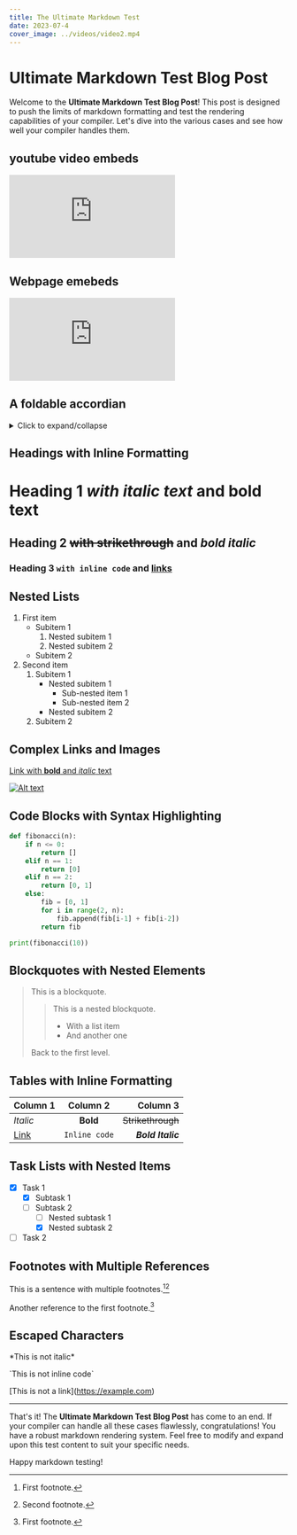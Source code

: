 ```yaml
---
title: The Ultimate Markdown Test
date: 2023-07-4
cover_image: ../videos/video2.mp4
---
```


# Ultimate Markdown Test Blog Post

Welcome to the **Ultimate Markdown Test Blog Post**! This post is designed to push the limits of markdown formatting and test the rendering capabilities of your compiler. Let's dive into the various cases and see how well your compiler handles them.


## youtube video embeds
<embed src="https://www.youtube.com/embed/nlDT0kmNnLg"></embed>

## Webpage emebeds
<embed src="https://en.wikipedia.org/wiki/Special:Random"></embed>


## A foldable accordian
<details>
  <summary>Click to expand/collapse</summary>

  Content inside the foldable section...
</details>

## Headings with Inline Formatting

# Heading 1 *with italic text* and **bold text**
## Heading 2 ~~with strikethrough~~ and ***bold italic***
### Heading 3 `with inline code` and [links](https://example.com)

## Nested Lists

1. First item
   - Subitem 1
     1. Nested subitem 1
     2. Nested subitem 2
   - Subitem 2
2. Second item
   1. Subitem 1
      - Nested subitem 1
        * Sub-nested item 1
        * Sub-nested item 2
      - Nested subitem 2
   2. Subitem 2

## Complex Links and Images

[Link with **bold** and *italic* text](https://example.com/bold_italic)

[![Alt text](https://www.jdinstitute.edu.in/media/2021/05/thumbnail-1.jpg)](https://www.jdinstitute.edu.in/media/2021/05/thumbnail-1.jpg)

## Code Blocks with Syntax Highlighting

```python
def fibonacci(n):
    if n <= 0:
        return []
    elif n == 1:
        return [0]
    elif n == 2:
        return [0, 1]
    else:
        fib = [0, 1]
        for i in range(2, n):
            fib.append(fib[i-1] + fib[i-2])
        return fib

print(fibonacci(10))
```

## Blockquotes with Nested Elements

> This is a blockquote.
>
> > This is a nested blockquote.
> >
> > - With a list item
> > - And another one
>
> Back to the first level.

## Tables with Inline Formatting

| Column 1 | Column 2 | Column 3 |
|----------|:--------:|----------:|
| *Italic* | **Bold** | ~~Strikethrough~~ |
| [Link](https://example.com) | `Inline code` | ***Bold Italic*** |

## Task Lists with Nested Items

- [x] Task 1
  - [x] Subtask 1
  - [ ] Subtask 2
    - [ ] Nested subtask 1
    - [x] Nested subtask 2
- [ ] Task 2

## Footnotes with Multiple References

This is a sentence with multiple footnotes.[^1][^2]

[^1]: First footnote.
[^2]: Second footnote.

Another reference to the first footnote.[^1]

## Escaped Characters

\*This is not italic\*

\`This is not inline code\`

\[This is not a link\](https://example.com)

---

That's it! The **Ultimate Markdown Test Blog Post** has come to an end. If your compiler can handle all these cases flawlessly, congratulations! You have a robust markdown rendering system. Feel free to modify and expand upon this test content to suit your specific needs.

Happy markdown testing!